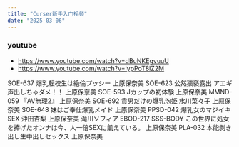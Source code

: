 ```yaml
---
title: "Curser新手入门视频"
date: "2025-03-06"
---
```


### youtube ###
- https://www.youtube.com/watch?v=dBuNKEgvuuU
- https://www.youtube.com/watch?v=lypPoT8lZ2M

SOE-637 爆乳転校生は絶倫プッシー 上原保奈美
SOE-623 公然猥褻露出 アエギ声出しちゃダメ！！ 上原保奈美
SOE-593 Jカップの初体験 上原保奈美
MMND-059 『AV無理2』 上原保奈美
SOE-692 貴男だけの爆乳泡姫 水川菜々子 上原保奈美
SOE-648 妹はご奉仕爆乳メイド 上原保奈美
PPSD-042 爆乳女のマジイキSEX 沖田杏梨 上原保奈美 滝川ソフィア
EBOD-217 SSS-BODY この世界に処女を捧げたオンナは今、人一倍SEXに飢えている。 上原保奈美
PLA-032 本能剥き出し生中出しセックス 上原保奈美
